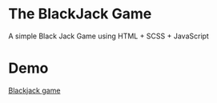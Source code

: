 # The BlackJack Game
A simple Black Jack Game using HTML + SCSS + JavaScript

# Demo
[Blackjack game](https://jakshat2.github.io/BlackJack/)
